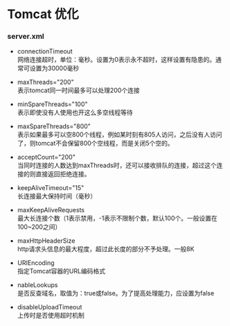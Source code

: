 # Tomcat 优化 #
### server.xml ###
- connectionTimeout <br/>
网络连接超时，单位：毫秒。设置为0表示永不超时，这样设置有隐患的。通常可设置为30000毫秒

- maxThreads="200" <br/>
表示tomcat同一时间最多可以处理200个连接

- minSpareThreads="100" <br/>
表示即使没有人使用也开这么多空线程等待

- maxSpareThreads="800" <br/>
表示如果最多可以空800个线程，例如某时刻有805人访问，之后没有人访问了，则tomcat不会保留800个空线程，而是关闭5个空的。

- acceptCount="200" <br/>
当同时连接的人数达到maxThreads时，还可以接收排队的连接，超过这个连接的则直接返回拒绝连接。

- keepAliveTimeout="15" <br/>
长连接最大保持时间（毫秒）

- maxKeepAliveRequests <br/>
最大长连接个数（1表示禁用，-1表示不限制个数，默认100个。一般设置在100~200之间）

- maxHttpHeaderSize <br/>
http请求头信息的最大程度，超过此长度的部分不予处理。一般8K

- URIEncoding <br/>
指定Tomcat容器的URL编码格式

- nableLookups <br/>
是否反查域名，取值为：true或false。为了提高处理能力，应设置为false

- disableUploadTimeout <br/>
上传时是否使用超时机制








